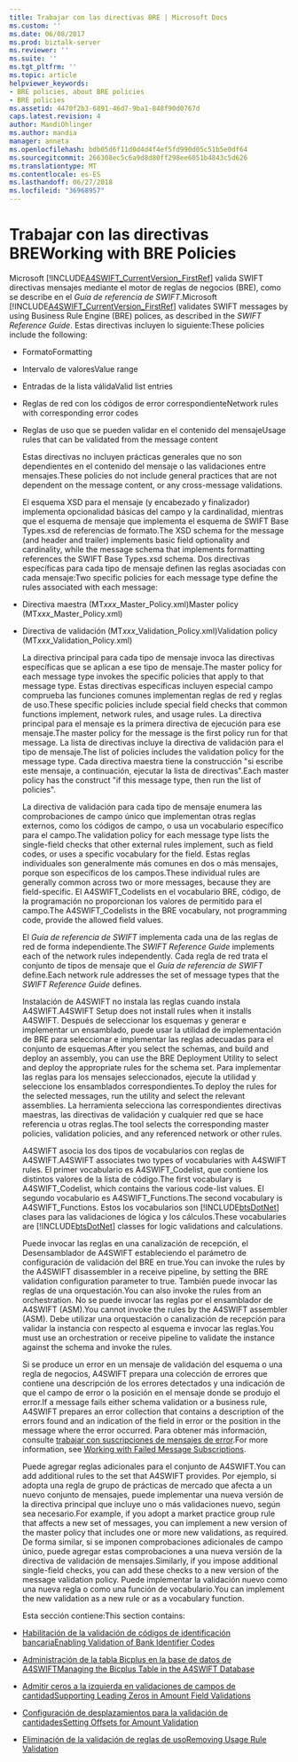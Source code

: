 ```yaml
---
title: Trabajar con las directivas BRE | Microsoft Docs
ms.custom: ''
ms.date: 06/08/2017
ms.prod: biztalk-server
ms.reviewer: ''
ms.suite: ''
ms.tgt_pltfrm: ''
ms.topic: article
helpviewer_keywords:
- BRE policies, about BRE policies
- BRE policies
ms.assetid: 4470f2b3-6891-46d7-9ba1-848f90d0767d
caps.latest.revision: 4
author: MandiOhlinger
ms.author: mandia
manager: anneta
ms.openlocfilehash: bdb05d6f11d0d4d4f4ef5fd990d05c51b5e0df64
ms.sourcegitcommit: 266308ec5c6a9d8d80ff298ee6051b4843c5d626
ms.translationtype: MT
ms.contentlocale: es-ES
ms.lasthandoff: 06/27/2018
ms.locfileid: "36968957"
---
```

# <a name="working-with-bre-policies"></a><span data-ttu-id="d0482-102">Trabajar con las directivas BRE</span><span class="sxs-lookup"><span data-stu-id="d0482-102">Working with BRE Policies</span></span>
<span data-ttu-id="d0482-103">Microsoft [!INCLUDE[A4SWIFT_CurrentVersion_FirstRef](../../includes/a4swift-currentversion-firstref-md.md)] valida SWIFT directivas mensajes mediante el motor de reglas de negocios (BRE), como se describe en el *Guía de referencia de SWIFT*.</span><span class="sxs-lookup"><span data-stu-id="d0482-103">Microsoft [!INCLUDE[A4SWIFT_CurrentVersion_FirstRef](../../includes/a4swift-currentversion-firstref-md.md)] validates SWIFT messages by using Business Rule Engine (BRE) polices, as described in the *SWIFT Reference Guide*.</span></span> <span data-ttu-id="d0482-104">Estas directivas incluyen lo siguiente:</span><span class="sxs-lookup"><span data-stu-id="d0482-104">These policies include the following:</span></span>  

- <span data-ttu-id="d0482-105">Formato</span><span class="sxs-lookup"><span data-stu-id="d0482-105">Formatting</span></span>  

- <span data-ttu-id="d0482-106">Intervalo de valores</span><span class="sxs-lookup"><span data-stu-id="d0482-106">Value range</span></span>  

- <span data-ttu-id="d0482-107">Entradas de la lista válida</span><span class="sxs-lookup"><span data-stu-id="d0482-107">Valid list entries</span></span>  

- <span data-ttu-id="d0482-108">Reglas de red con los códigos de error correspondiente</span><span class="sxs-lookup"><span data-stu-id="d0482-108">Network rules with corresponding error codes</span></span>  

- <span data-ttu-id="d0482-109">Reglas de uso que se pueden validar en el contenido del mensaje</span><span class="sxs-lookup"><span data-stu-id="d0482-109">Usage rules that can be validated from the message content</span></span>  

  <span data-ttu-id="d0482-110">Estas directivas no incluyen prácticas generales que no son dependientes en el contenido del mensaje o las validaciones entre mensajes.</span><span class="sxs-lookup"><span data-stu-id="d0482-110">These policies do not include general practices that are not dependent on the message content, or any cross-message validations.</span></span>  

  <span data-ttu-id="d0482-111">El esquema XSD para el mensaje (y encabezado y finalizador) implementa opcionalidad básicas del campo y la cardinalidad, mientras que el esquema de mensaje que implementa el esquema de SWIFT Base Types.xsd de referencias de formato.</span><span class="sxs-lookup"><span data-stu-id="d0482-111">The XSD schema for the message (and header and trailer) implements basic field optionality and cardinality, while the message schema that implements formatting references the SWIFT Base Types.xsd schema.</span></span> <span data-ttu-id="d0482-112">Dos directivas específicas para cada tipo de mensaje definen las reglas asociadas con cada mensaje:</span><span class="sxs-lookup"><span data-stu-id="d0482-112">Two specific policies for each message type define the rules associated with each message:</span></span>  

- <span data-ttu-id="d0482-113">Directiva maestra (MT*xxx*_Master_Policy.xml)</span><span class="sxs-lookup"><span data-stu-id="d0482-113">Master policy (MT*xxx*_Master_Policy.xml)</span></span>  

- <span data-ttu-id="d0482-114">Directiva de validación (MT*xxx*_Validation_Policy.xml)</span><span class="sxs-lookup"><span data-stu-id="d0482-114">Validation policy (MT*xxx*_Validation_Policy.xml)</span></span>  

  <span data-ttu-id="d0482-115">La directiva principal para cada tipo de mensaje invoca las directivas específicas que se aplican a ese tipo de mensaje.</span><span class="sxs-lookup"><span data-stu-id="d0482-115">The master policy for each message type invokes the specific policies that apply to that message type.</span></span> <span data-ttu-id="d0482-116">Estas directivas específicas incluyen especial campo comprueba las funciones comunes implementan reglas de red y reglas de uso.</span><span class="sxs-lookup"><span data-stu-id="d0482-116">These specific policies include special field checks that common functions implement, network rules, and usage rules.</span></span> <span data-ttu-id="d0482-117">La directiva principal para el mensaje es la primera directiva de ejecución para ese mensaje.</span><span class="sxs-lookup"><span data-stu-id="d0482-117">The master policy for the message is the first policy run for that message.</span></span> <span data-ttu-id="d0482-118">La lista de directivas incluye la directiva de validación para el tipo de mensaje.</span><span class="sxs-lookup"><span data-stu-id="d0482-118">The list of policies includes the validation policy for the message type.</span></span> <span data-ttu-id="d0482-119">Cada directiva maestra tiene la construcción "si escribe este mensaje, a continuación, ejecutar la lista de directivas".</span><span class="sxs-lookup"><span data-stu-id="d0482-119">Each master policy has the construct "if this message type, then run the list of policies".</span></span>  

  <span data-ttu-id="d0482-120">La directiva de validación para cada tipo de mensaje enumera las comprobaciones de campo único que implementan otras reglas externos, como los códigos de campo, o usa un vocabulario específico para el campo.</span><span class="sxs-lookup"><span data-stu-id="d0482-120">The validation policy for each message type lists the single-field checks that other external rules implement, such as field codes, or uses a specific vocabulary for the field.</span></span> <span data-ttu-id="d0482-121">Estas reglas individuales son generalmente más comunes en dos o más mensajes, porque son específicos de los campos.</span><span class="sxs-lookup"><span data-stu-id="d0482-121">These individual rules are generally common across two or more messages, because they are field-specific.</span></span> <span data-ttu-id="d0482-122">El A4SWIFT_Codelists en el vocabulario BRE, código, de la programación no proporcionan los valores de permitido para el campo.</span><span class="sxs-lookup"><span data-stu-id="d0482-122">The A4SWIFT_Codelists in the BRE vocabulary, not programming code, provide the allowed field values.</span></span>  

  <span data-ttu-id="d0482-123">El *Guía de referencia de SWIFT* implementa cada una de las reglas de red de forma independiente.</span><span class="sxs-lookup"><span data-stu-id="d0482-123">The *SWIFT Reference Guide* implements each of the network rules independently.</span></span> <span data-ttu-id="d0482-124">Cada regla de red trata el conjunto de tipos de mensaje que el *Guía de referencia de SWIFT* define.</span><span class="sxs-lookup"><span data-stu-id="d0482-124">Each network rule addresses the set of message types that the *SWIFT Reference Guide* defines.</span></span>  

  <span data-ttu-id="d0482-125">Instalación de A4SWIFT no instala las reglas cuando instala A4SWIFT.</span><span class="sxs-lookup"><span data-stu-id="d0482-125">A4SWIFT Setup does not install rules when it installs A4SWIFT.</span></span> <span data-ttu-id="d0482-126">Después de seleccionar los esquemas y generar e implementar un ensamblado, puede usar la utilidad de implementación de BRE para seleccionar e implementar las reglas adecuadas para el conjunto de esquemas.</span><span class="sxs-lookup"><span data-stu-id="d0482-126">After you select the schemas, and build and deploy an assembly, you can use the BRE Deployment Utility to select and deploy the appropriate rules for the schema set.</span></span> <span data-ttu-id="d0482-127">Para implementar las reglas para los mensajes seleccionados, ejecute la utilidad y seleccione los ensamblados correspondientes.</span><span class="sxs-lookup"><span data-stu-id="d0482-127">To deploy the rules for the selected messages, run the utility and select the relevant assemblies.</span></span> <span data-ttu-id="d0482-128">La herramienta selecciona las correspondientes directivas maestras, las directivas de validación y cualquier red que se hace referencia u otras reglas.</span><span class="sxs-lookup"><span data-stu-id="d0482-128">The tool selects the corresponding master policies, validation policies, and any referenced network or other rules.</span></span>  

  <span data-ttu-id="d0482-129">A4SWIFT asocia los dos tipos de vocabularios con reglas de A4SWIFT.</span><span class="sxs-lookup"><span data-stu-id="d0482-129">A4SWIFT associates two types of vocabularies with A4SWIFT rules.</span></span> <span data-ttu-id="d0482-130">El primer vocabulario es A4SWIFT_Codelist, que contiene los distintos valores de la lista de código.</span><span class="sxs-lookup"><span data-stu-id="d0482-130">The first vocabulary is A4SWIFT_Codelist, which contains the various code-list values.</span></span> <span data-ttu-id="d0482-131">El segundo vocabulario es A4SWIFT_Functions.</span><span class="sxs-lookup"><span data-stu-id="d0482-131">The second vocabulary is A4SWIFT_Functions.</span></span> <span data-ttu-id="d0482-132">Estos los vocabularios son [!INCLUDE[btsDotNet](../../includes/btsdotnet-md.md)] clases para las validaciones de lógica y los cálculos.</span><span class="sxs-lookup"><span data-stu-id="d0482-132">These vocabularies are [!INCLUDE[btsDotNet](../../includes/btsdotnet-md.md)] classes for logic validations and calculations.</span></span>  

  <span data-ttu-id="d0482-133">Puede invocar las reglas en una canalización de recepción, el Desensamblador de A4SWIFT estableciendo el parámetro de configuración de validación del BRE en true.</span><span class="sxs-lookup"><span data-stu-id="d0482-133">You can invoke the rules by the A4SWIFT disassembler in a receive pipeline, by setting the BRE validation configuration parameter to true.</span></span> <span data-ttu-id="d0482-134">También puede invocar las reglas de una orquestación.</span><span class="sxs-lookup"><span data-stu-id="d0482-134">You can also invoke the rules from an orchestration.</span></span> <span data-ttu-id="d0482-135">No se puede invocar las reglas por el ensamblador de A4SWIFT (ASM).</span><span class="sxs-lookup"><span data-stu-id="d0482-135">You cannot invoke the rules by the A4SWIFT assembler (ASM).</span></span> <span data-ttu-id="d0482-136">Debe utilizar una orquestación o canalización de recepción para validar la instancia con respecto al esquema e invocar las reglas.</span><span class="sxs-lookup"><span data-stu-id="d0482-136">You must use an orchestration or receive pipeline to validate the instance against the schema and invoke the rules.</span></span>  

  <span data-ttu-id="d0482-137">Si se produce un error en un mensaje de validación del esquema o una regla de negocios, A4SWIFT prepara una colección de errores que contiene una descripción de los errores detectados y una indicación de que el campo de error o la posición en el mensaje donde se produjo el error.</span><span class="sxs-lookup"><span data-stu-id="d0482-137">If a message fails either schema validation or a business rule, A4SWIFT prepares an error collection that contains a description of the errors found and an indication of the field in error or the position in the message where the error occurred.</span></span> <span data-ttu-id="d0482-138">Para obtener más información, consulte [trabajar con suscripciones de mensajes de error](../../adapters-and-accelerators/accelerator-swift/working-with-failed-message-subscriptions.md).</span><span class="sxs-lookup"><span data-stu-id="d0482-138">For more information, see [Working with Failed Message Subscriptions](../../adapters-and-accelerators/accelerator-swift/working-with-failed-message-subscriptions.md).</span></span>  

  <span data-ttu-id="d0482-139">Puede agregar reglas adicionales para el conjunto de A4SWIFT.</span><span class="sxs-lookup"><span data-stu-id="d0482-139">You can add additional rules to the set that A4SWIFT provides.</span></span> <span data-ttu-id="d0482-140">Por ejemplo, si adopta una regla de grupo de prácticas de mercado que afecta a un nuevo conjunto de mensajes, puede implementar una nueva versión de la directiva principal que incluye uno o más validaciones nuevo, según sea necesario.</span><span class="sxs-lookup"><span data-stu-id="d0482-140">For example, if you adopt a market practice group rule that affects a new set of messages, you can implement a new version of the master policy that includes one or more new validations, as required.</span></span> <span data-ttu-id="d0482-141">De forma similar, si se imponen comprobaciones adicionales de campo único, puede agregar estas comprobaciones a una nueva versión de la directiva de validación de mensajes.</span><span class="sxs-lookup"><span data-stu-id="d0482-141">Similarly, if you impose additional single-field checks, you can add these checks to a new version of the message validation policy.</span></span> <span data-ttu-id="d0482-142">Puede implementar la validación nuevo como una nueva regla o como una función de vocabulario.</span><span class="sxs-lookup"><span data-stu-id="d0482-142">You can implement the new validation as a new rule or as a vocabulary function.</span></span>  

  <span data-ttu-id="d0482-143">Esta sección contiene:</span><span class="sxs-lookup"><span data-stu-id="d0482-143">This section contains:</span></span>  

- [<span data-ttu-id="d0482-144">Habilitación de la validación de códigos de identificación bancaria</span><span class="sxs-lookup"><span data-stu-id="d0482-144">Enabling Validation of Bank Identifier Codes</span></span>](../../adapters-and-accelerators/accelerator-swift/enabling-validation-of-bank-identifier-codes.md)  

- [<span data-ttu-id="d0482-145">Administración de la tabla Bicplus en la base de datos de A4SWIFT</span><span class="sxs-lookup"><span data-stu-id="d0482-145">Managing the Bicplus Table in the A4SWIFT Database</span></span>](../../adapters-and-accelerators/accelerator-swift/managing-the-bicplus-table-in-the-a4swift-database.md)  

- [<span data-ttu-id="d0482-146">Admitir ceros a la izquierda en validaciones de campos de cantidad</span><span class="sxs-lookup"><span data-stu-id="d0482-146">Supporting Leading Zeros in Amount Field Validations</span></span>](../../adapters-and-accelerators/accelerator-swift/supporting-leading-zeros-in-amount-field-validations.md)  

- [<span data-ttu-id="d0482-147">Configuración de desplazamientos para la validación de cantidades</span><span class="sxs-lookup"><span data-stu-id="d0482-147">Setting Offsets for Amount Validation</span></span>](../../adapters-and-accelerators/accelerator-swift/setting-offsets-for-amount-validation.md)  

- [<span data-ttu-id="d0482-148">Eliminación de la validación de reglas de uso</span><span class="sxs-lookup"><span data-stu-id="d0482-148">Removing Usage Rule Validation</span></span>](../../adapters-and-accelerators/accelerator-swift/removing-usage-rule-validation.md)
